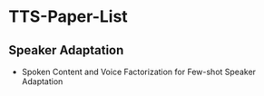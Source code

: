 # TTS-Paper-List
## Speaker Adaptation
* Spoken Content and Voice Factorization for Few-shot Speaker Adaptation
